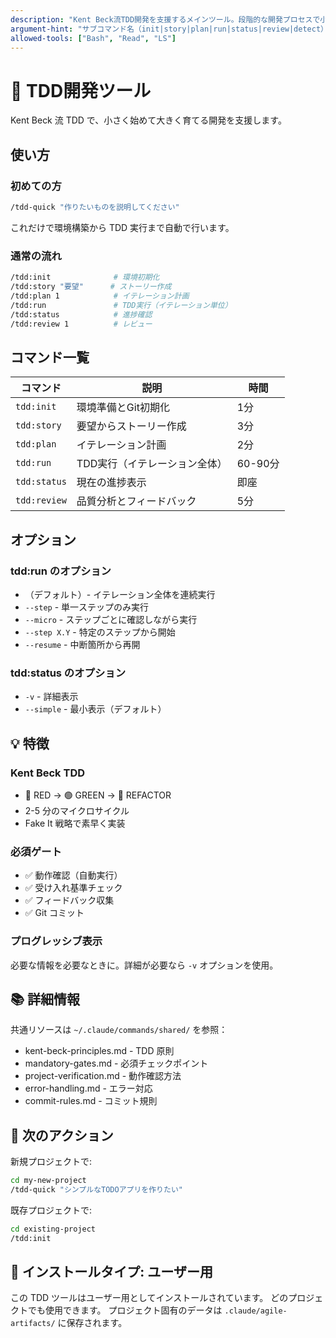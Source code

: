```yaml
---
description: "Kent Beck流TDD開発を支援するメインツール。段階的な開発プロセスで小さく始めて大きく育てる開発を実現します。"
argument-hint: "サブコマンド名（init|story|plan|run|status|review|detect）"
allowed-tools: ["Bash", "Read", "LS"]
---
```


# 🚀 TDD開発ツール

Kent Beck 流 TDD で、小さく始めて大きく育てる開発を支援します。

## 使い方

### 初めての方

```bash
/tdd-quick "作りたいものを説明してください"
```

これだけで環境構築から TDD 実行まで自動で行います。

### 通常の流れ

```bash
/tdd:init              # 環境初期化
/tdd:story "要望"      # ストーリー作成
/tdd:plan 1            # イテレーション計画
/tdd:run               # TDD実行（イテレーション単位）
/tdd:status            # 進捗確認
/tdd:review 1          # レビュー
```

## コマンド一覧

| コマンド | 説明 | 時間 |
|---------|------|------|
| `tdd:init` | 環境準備とGit初期化 | 1分 |
| `tdd:story` | 要望からストーリー作成 | 3分 |
| `tdd:plan` | イテレーション計画 | 2分 |
| `tdd:run` | TDD実行（イテレーション全体） | 60-90分 |
| `tdd:status` | 現在の進捗表示 | 即座 |
| `tdd:review` | 品質分析とフィードバック | 5分 |

## オプション

### tdd:run のオプション

- （デフォルト）- イテレーション全体を連続実行
- `--step` - 単一ステップのみ実行
- `--micro` - ステップごとに確認しながら実行
- `--step X.Y` - 特定のステップから開始
- `--resume` - 中断箇所から再開

### tdd:status のオプション

- `-v` - 詳細表示
- `--simple` - 最小表示（デフォルト）

## 💡 特徴

### Kent Beck TDD

- 🔴 RED → 🟢 GREEN → 🔵 REFACTOR
- 2-5 分のマイクロサイクル
- Fake It 戦略で素早く実装

### 必須ゲート

- ✅ 動作確認（自動実行）
- ✅ 受け入れ基準チェック
- ✅ フィードバック収集
- ✅ Git コミット

### プログレッシブ表示

必要な情報を必要なときに。詳細が必要なら `-v` オプションを使用。

## 📚 詳細情報

共通リソースは `~/.claude/commands/shared/` を参照：

- kent-beck-principles.md - TDD 原則
- mandatory-gates.md - 必須チェックポイント
- project-verification.md - 動作確認方法
- error-handling.md - エラー対応
- commit-rules.md - コミット規則

## 🎯 次のアクション

新規プロジェクトで:

```bash
cd my-new-project
/tdd-quick "シンプルなTODOアプリを作りたい"
```

既存プロジェクトで:

```bash
cd existing-project
/tdd:init
```

## 📍 インストールタイプ: ユーザー用

この TDD ツールはユーザー用としてインストールされています。
どのプロジェクトでも使用できます。
プロジェクト固有のデータは `.claude/agile-artifacts/` に保存されます。

